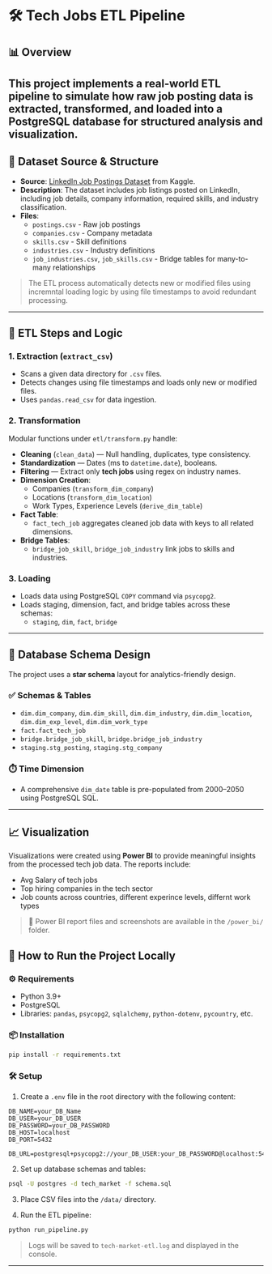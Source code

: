 
# 🛠️ Tech Jobs ETL Pipeline 

## 📊 Overview

This project implements a real-world **ETL pipeline** to simulate how raw job posting data is extracted, transformed, and loaded into a PostgreSQL database for structured analysis and visualization. 
---

## 📁 Dataset Source & Structure

- **Source**: [LinkedIn Job Postings Dataset](https://www.kaggle.com/datasets/arshkon/linkedin-job-postings) from Kaggle.
- **Description**: The dataset includes job listings posted on LinkedIn, including job details, company information, required skills, and industry classification.
- **Files**:
  - `postings.csv` - Raw job postings
  - `companies.csv` - Company metadata
  - `skills.csv` - Skill definitions
  - `industries.csv` - Industry definitions
  - `job_industries.csv`, `job_skills.csv` - Bridge tables for many-to-many relationships

> The ETL process automatically detects new or modified files using incremntal loading logic by using file timestamps to avoid redundant processing.


---

## 🔄 ETL Steps and Logic

### 1. **Extraction** (`extract_csv`)
- Scans a given data directory for `.csv` files.
- Detects changes using file timestamps and loads only new or modified files.
- Uses `pandas.read_csv` for data ingestion.

### 2. **Transformation**
Modular functions under `etl/transform.py` handle:
- **Cleaning** (`clean_data`) — Null handling, duplicates, type consistency.
- **Standardization** — Dates (ms to `datetime.date`), booleans.
- **Filtering** — Extract only **tech jobs** using regex on industry names.
- **Dimension Creation**:
  - Companies (`transform_dim_company`)
  - Locations (`transform_dim_location`)
  - Work Types, Experience Levels (`derive_dim_table`)
- **Fact Table**:
  - `fact_tech_job` aggregates cleaned job data with keys to all related dimensions.
- **Bridge Tables**:
  - `bridge_job_skill`, `bridge_job_industry` link jobs to skills and industries.

### 3. **Loading**
- Loads data using PostgreSQL `COPY` command via `psycopg2`.
- Loads staging, dimension, fact, and bridge tables across these schemas:
  - `staging`, `dim`, `fact`, `bridge`

---

## 🧱 Database Schema Design

The project uses a **star schema** layout for analytics-friendly design.

### ✅ Schemas & Tables
- `dim.dim_company`, `dim.dim_skill`, `dim.dim_industry`, `dim.dim_location`, `dim.dim_exp_level`, `dim.dim_work_type`
- `fact.fact_tech_job`
- `bridge.bridge_job_skill`, `bridge.bridge_job_industry`
- `staging.stg_posting`, `staging.stg_company`

### ⏱️ Time Dimension
- A comprehensive `dim_date` table is pre-populated from 2000–2050 using PostgreSQL SQL.

---

## 📈 Visualization

Visualizations were created using **Power BI** to provide meaningful insights from the processed tech job data. The reports include:

- Avg Salary of tech jobs
- Top hiring companies in the tech sector
- Job counts across countries, different experince levels, differnt work types

> 📂 Power BI report files and screenshots are available in the `/power_bi/` folder.

## 🧪 How to Run the Project Locally

### ⚙️ Requirements
- Python 3.9+
- PostgreSQL
- Libraries: `pandas`, `psycopg2`, `sqlalchemy`, `python-dotenv`, `pycountry`, etc.

### 📦 Installation
```bash
pip install -r requirements.txt
```

### 🛠️ Setup

1. Create a `.env` file in the root directory with the following content:
```
DB_NAME=your_DB_Name
DB_USER=your_DB_USER
DB_PASSWORD=your_DB_PASSWORD
DB_HOST=localhost
DB_PORT=5432

DB_URL=postgresql+psycopg2://your_DB_USER:your_DB_PASSWORD@localhost:5432/your_DB_Name
```


2. Set up database schemas and tables:
```bash
psql -U postgres -d tech_market -f schema.sql
```

3. Place CSV files into the `/data/` directory.

4. Run the ETL pipeline:
```bash
python run_pipeline.py
```

> Logs will be saved to `tech-market-etl.log` and displayed in the console.

---